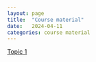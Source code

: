 ```yaml
---
layout: page
title:  "Course material"
date:   2024-04-11
categories: course material
---
```


[Topic 1](https://cecilekremer.github.io/test_course/slides.pdf)
